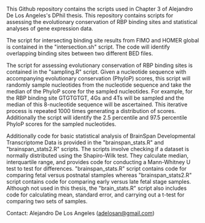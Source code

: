 This Github repository contains the scripts used in Chapter 3 of Alejandro De Los Angeles's DPhil thesis. This repository contains scripts for assessing the evolutionary conservation of RBP binding sites and statistical analyses of gene expression data.

The script for intersecting binding site results from FIMO and HOMER global is contained in the "intersection.sh" script. The code will identify overlapping binding sites between two different BED files.

The script for assessing evolutionary conservation of RBP binding sites is contained in the "sampling.R" script. Given a nucleotide sequence with accompanying evolutionary conservation (PhyloP) scores, this script will randomly sample nucleotides from the nucleotide sequence and take the median of the PhyloP score for the sampled nucleotides. For example, for the RBP binding site GTGTGTGT, 4Gs and 4Ts will be sampled and the median of this 8-nucleotide sequence will be ascertained. This iterative process is repeated 1000 times generating a distribution of scores. Additionally the script will identify the 2.5 percentile and 97.5 percentile PhyloP scores for the sampled nucleotides.

Additionally code for basic statistical analysis of BrainSpan Developmental Transcriptome Data is provided in the "brainspan_stats.R" and "brainspan_stats2.R" scripts. The scripts involve checking if a dataset is normally distributed using the Shapiro-Wilk test. They calculate median, interquartile range, and provides code for conducting a Mann-Whitney U test to test for differences. "brainspan_stats.R" script contains code for comparing fetal versus postnatal stamples whereas "brainspan_stats2.R" script contains code for comparing early versus late fetal stage samples. Although not used in this thesis, the "brain_stats.R" script also includes code for calculating mean, standard error, and carrying out a t-test for comparing two sets of samples.

Contact: Alejandro De Los Angeles (adelosan@gmail.com)
